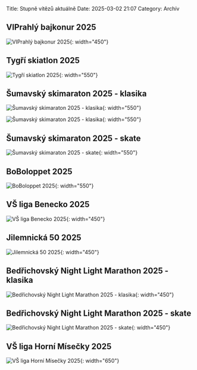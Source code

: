 Title: Stupně vítězů aktuálně
Date: 2025-03-02 21:07
Category: Archív

VIPrahlý bajkonur 2025
-------------------

![VIPrahlý bajkonur 2025]({static}/static/archiv/stupne-vitezu-aktualne/VIPbajkonur-2025.jpg){: width="450"}

Tygří skiatlon 2025
-------------------

![Tygří skiatlon 2025]({static}/static/archiv/stupne-vitezu-aktualne/tygri-skiatlon-2025.jpg){: width="550"}

Šumavský skimaraton 2025 - klasika
----------------------------------

![Šumavský skimaraton 2025 - klasika]({static}/static/archiv/stupne-vitezu-aktualne/sumavsky-skimaraton-2025-klasika-1.jpg){: width="550"}

![Šumavský skimaraton 2025 - klasika]({static}/static/archiv/stupne-vitezu-aktualne/sumavsky-skimaraton-2025-klasika-2.jpg){: width="550"}

Šumavský skimaraton 2025 - skate
--------------------------------

![Šumavský skimaraton 2025 - skate]({static}/static/archiv/stupne-vitezu-aktualne/sumavsky-skimaraton-2025-skate.jpg){: width="550"}

BoBoloppet 2025
---------------

![BoBoloppet 2025]({static}/static/archiv/stupne-vitezu-aktualne/boboloppet-2025.jpg){: width="550"}

VŠ liga Benecko 2025
--------------------

![VŠ liga Benecko 2025]({static}/static/archiv/stupne-vitezu-aktualne/vs-liga-benecko-2025.jpg){: width="450"}

Jilemnická 50 2025
------------------

![Jilemnická 50 2025]({static}/static/archiv/stupne-vitezu-aktualne/jilemnicka-50-2025.jpg){: width="450"}

Bedřichovský Night Light Marathon 2025 - klasika
------------------------------------------------

![Bedřichovský Night Light Marathon 2025 - klasika]({static}/static/archiv/stupne-vitezu-aktualne/bedrichovsky-nlm-2025-klasika.jpg){: width="450"}

Bedřichovský Night Light Marathon 2025 - skate
----------------------------------------------

![Bedřichovský Night Light Marathon 2025 - skate]({static}/static/archiv/stupne-vitezu-aktualne/bedrichovsky-nlm-2025-skate.jpg){: width="450"}

VŠ liga Horní Mísečky 2025
--------------------------

![VŠ liga Horní Mísečky 2025]({static}/static/archiv/stupne-vitezu-aktualne/vs-liga-horni-misecky-2025.jpg){: width="650"}
